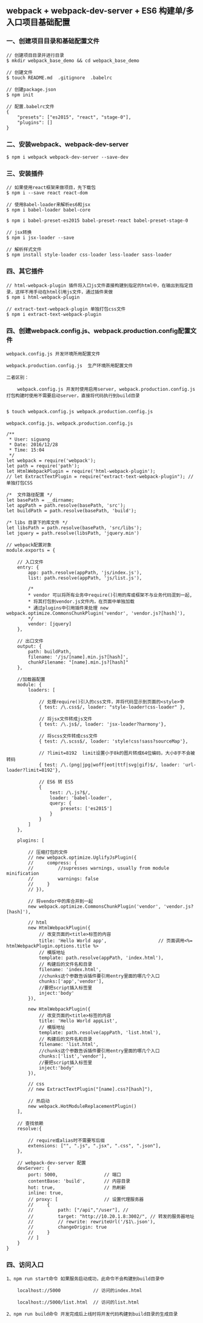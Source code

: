 
## webpack + webpack-dev-server + ES6 构建单/多入口项目基础配置

### 一、创建项目目录和基础配置文件

	// 创建项目目录并进行目录
	$ mkdir webpack_base_demo && cd webpack_base_demo  	

	// 创建文件
	$ touch README.md  .gitignore  .babelrc 

	// 创建package.json
	$ npm init 								

	// 配置.babelrc文件
	{
		"presets": ["es2015", "react", "stage-0"],
		"plugins": []
	}


### 二、安装webpack、webpack-dev-server

	$ npm i webpack webpack-dev-server --save-dev


### 三、安装插件

	// 如果使用react框架来做项目，先下载包
	$ npm i --save react react-dom

	// 使用Babel-loader来解析es6和jsx
	$ npm i babel-loader babel-core

	$ npm i babel-preset-es2015 babel-preset-react babel-preset-stage-0

	// jsx转换
	$ npm i jsx-loader --save

	// 解析样式文件
	$ npm install style-loader css-loader less-loader sass-loader	


### 四、其它插件

	// html-webpack-plugin 插件将入口js文件直接构建到指定的html中，在输出到指定目录，这样不用手动在html引用js文件，通过插件来做
	$ npm i html-webpack-plugin 

	// extract-text-webpack-plugin 单独打包css文件
	$ npm i extract-text-webpack-plugin



### 四、创建webpack.config.js、webpack.production.config配置文件

	webpack.config.js 开发环境所用配置文件

	webpack.production.config.js  生产环境所用配置文件

	二者区别：

		webpack.config.js 开发时使用启用server, webpack.production.config.js 打包构建时使用不需要启动server，直接将代码执行到build目录
	

	$ touch webpack.config.js webpack.production.config.js

	webpack.config.js、webpack.production.config.js

	/**
	 * User: siguang
	 * Date: 2016/12/28
	 * Time: 15:04
	 */
	let webpack = require('webpack');
	let path = require('path');
	let HtmlWebpackPlugin = require('html-webpack-plugin');
	// let ExtractTextPlugin = require("extract-text-webpack-plugin"); // 单独打包CSS

	/*  文件路径配置 */
	let basePath = __dirname;
	let appPath = path.resolve(basePath, 'src');
	let buildPath = path.resolve(basePath, 'build');

	/* libs 目录下的库文件 */
	let libsPath = path.resolve(basePath, 'src/libs');
	let jquery = path.resolve(libsPath, 'jquery.min')

	// webpack配置对象
	module.exports = {

	    // 入口文件
	    entry: {
	        app: path.resolve(appPath, 'js/index.js'),
	        list: path.resolve(appPath, 'js/list.js'),

	        /* 
	        * vendor 可以将所有业务中require()引用的库或框架不与业务代码混到一起, 
	        * 将其打包到vendor.js文件内，在页面中单独加载
	        * 通过plugins中引用插件来处理 new webpack.optimize.CommonsChunkPlugin('vendor', 'vendor.js?[hash]'),
	        */
	        vendor: [jquery]
	    },

	    // 出口文件
	    output: {
	        path: buildPath,
	        filename: '/js/[name].min.js?[hash]',
	        chunkFilename: "[name].min.js?[hash]"
	    },

	    //加载器配置
	    module: {
	        loaders: [

	            // 处理require()引入的css文件，并将代码显示到页面的<style>中
	            { test: /\.css$/, loader: "style-loader!css-loader" },

	            // 将jsx文件转成js文件
	            { test: /\.js$/, loader: 'jsx-loader?harmony'},

	            // 将scss文件转成css文件
	            { test: /\.scss$/, loader: 'style!css!sass?sourceMap'},

	            // ?limit=8192  limit设置小于8k的图片转成64位编码，大小8于不会被转码
	            { test: /\.(png|jpg|woff|eot|ttf|svg|gif)$/, loader: 'url-loader?limit=8192'},

	            // ES6 转 ES5
	            {    
	                test: /\.js?$/,
	                loader: 'babel-loader',
	                query: {
	                    presets: ['es2015']
	                }
	            }   
	        ]
	    },

	    plugins: [

	        // 压缩打包的文件
	        // new webpack.optimize.UglifyJsPlugin({
	        //     compress: {
	        //         //supresses warnings, usually from module minification
	        //         warnings: false
	        //     }
	        // }),

	        // 将vendor中的库合并到一起
	        new webpack.optimize.CommonsChunkPlugin('vendor', 'vendor.js?[hash]'),    

	        // html
	        new HtmlWebpackPlugin({
	            // 改变页面的<title>标签的内容 
	            title: 'Hello World app',                   // 页面调用<%= htmlWebpackPlugin.options.title %>
	            // 模版地址
	            template: path.resolve(appPath, 'index.html'),
	            // 构建后的文件名和目录
	            filename: 'index.html',
	            //chunks这个参数告诉插件要引用entry里面的哪几个入口
	            chunks:['app','vendor'],
	            //要把script插入标签里
	            inject:'body'
	        }),

	        new HtmlWebpackPlugin({
	            // 改变页面的<title>标签的内容 
	            title: 'Hello World appList', 
	            // 模版地址
	            template: path.resolve(appPath, 'list.html'),
	            // 构建后的文件名和目录
	            filename: 'list.html',
	            //chunks这个参数告诉插件要引用entry里面的哪几个入口
	            chunks:['list','vendor'],
	            //要把script插入标签里
	            inject:'body'
	        }),

	        // css
	        // new ExtractTextPlugin("[name].css?[hash]"),

	        // 热启动
	        new webpack.HotModuleReplacementPlugin()
	    ],

	    // 查找依赖
	    resolve:{

	        // require或alias时不需要写后缀
	        extensions: ["", ".js", ".jsx", ".css", ".json"],
	    },

	    // webpack-dev-server 配置
	    devServer: {
	        port: 5000,                 // 端口
	        contentBase: 'build',       // 内容目录
	        hot: true,		            // 热刷新
	        inline: true,
	        // proxy: [                 // 设置代理服务器
	        //     {
	        //         path: ["/api","/user"], //
	        //         target: "http://10.20.1.8:3002/", // 转发的服务器地址
	        //         // rewrite: rewriteUrl('/$1\.json'),
	        //         changeOrigin: true
	        //     }
	        // ]
	    }
	}


### 四、访问入口 

	1、npm run start命令 如果服务启动成功，此命令不会构建到build目录中

		localhost://5000 			// 访问的index.html

		localhost://5000/list.html 	// 访问的list.html

	2、npm run build命令 开发完成后上线时将开发代码构建到build目录的生成目录

